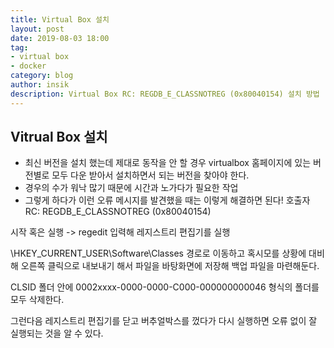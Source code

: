 ```yaml
---
title: Virtual Box 설치
layout: post
date: 2019-08-03 18:00
tag:
- virtual box
- docker
category: blog
author: insik
description: Virtual Box RC: REGDB_E_CLASSNOTREG (0x80040154) 설치 방법
---
```


## Vitrual Box 설치

- 최신 버전을 설치 했는데 제대로 동작을 안 할 경우 virtualbox 홈페이지에 있는 버전별로 모두 다운 받아서 설치하면서 되는 버전을 찾아야 한다.
- 경우의 수가 워낙 많기 때문에 시간과 노가다가 필요한 작업
- 그렇게 하다가 이런 오류 메시지를 발견했을 때는 이렇게 해결하면 된다!
  호출자 RC: REGDB_E_CLASSNOTREG (0x80040154)

시작 혹은 실행 -> regedit
입력해 레지스트리 편집기를 실행

\HKEY_CURRENT_USER\Software\Classes
경로로 이동하고 혹시모를 상황에 대비해 오른쪽 클릭으로 내보내기 해서 파일을 바탕화면에 저장해 백업 파일을 마련해둔다.

CLSID 폴더 안에
0002xxxx-0000-0000-C000-000000000046
형식의 폴더를 모두 삭제한다.

그런다음 레지스트리 편집기를 닫고
버추얼박스를 껐다가 다시 실행하면 오류 없이 잘 실행되는 것을 알 수 있다.